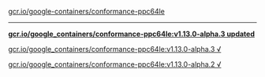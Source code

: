 [gcr.io/google-containers/conformance-ppc64le](https://hub.docker.com/r/sqeven/conformance-ppc64le/tags/) 

----
**[gcr.io/google_containers/conformance-ppc64le:v1.13.0-alpha.3 updated](https://hub.docker.com/r/sqeven/conformance-ppc64le/tags/)**

[gcr.io/google_containers/conformance-ppc64le:v1.13.0-alpha.3 √](https://hub.docker.com/r/sqeven/conformance-ppc64le/tags/)

[gcr.io/google_containers/conformance-ppc64le:v1.13.0-alpha.2 √](https://hub.docker.com/r/sqeven/conformance-ppc64le/tags/)

